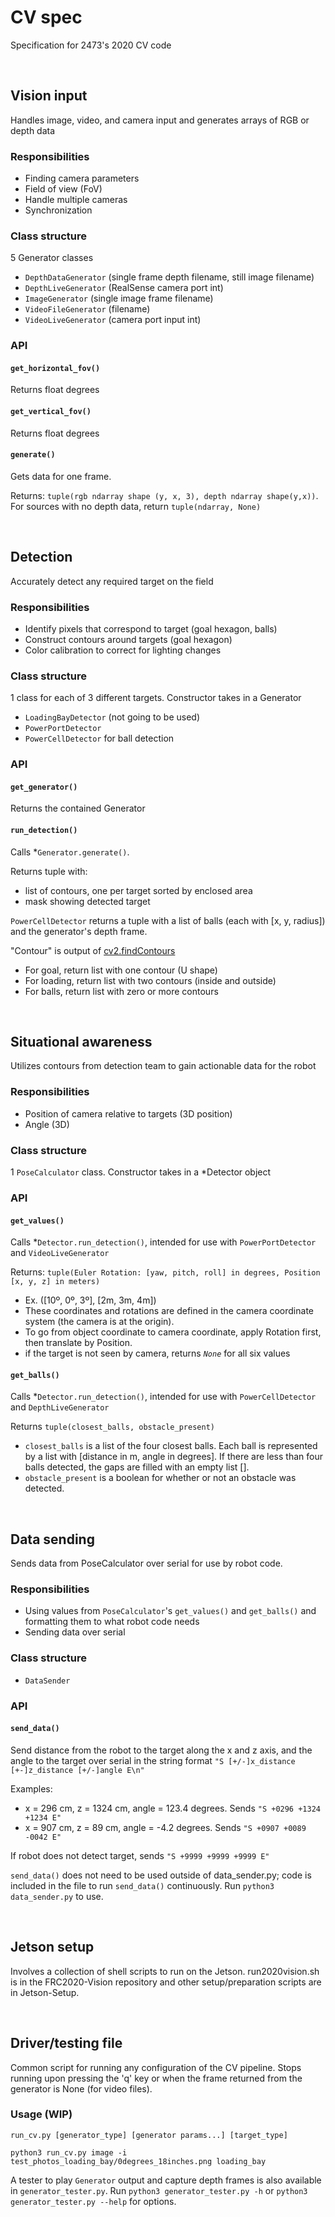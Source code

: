 # CV spec
Specification for 2473's 2020 CV code

&nbsp;

## Vision input
Handles image, video, and camera input and generates arrays of RGB or depth data

### Responsibilities
- Finding camera parameters
- Field of view (FoV)
- Handle multiple cameras
- Synchronization

### Class structure
5 Generator classes
- `DepthDataGenerator` (single frame depth filename, still image filename)
- `DepthLiveGenerator` (RealSense camera port int)
- `ImageGenerator` (single image frame filename)
- `VideoFileGenerator` (filename)
- `VideoLiveGenerator` (camera port input int)

### API
#### `get_horizontal_fov()`
Returns float degrees

#### `get_vertical_fov()`
Returns float degrees

#### `generate()`
Gets data for one frame.

Returns: `tuple(rgb ndarray shape (y, x, 3), depth ndarray shape(y,x))`.
For sources with no depth data, return `tuple(ndarray, None)`

&nbsp;

## Detection
Accurately detect any required target on the field

### Responsibilities
- Identify pixels that correspond to target (goal hexagon, balls)
- Construct contours around targets (goal hexagon)
- Color calibration to correct for lighting changes

### Class structure
1 class for each of 3 different targets. Constructor takes in a Generator
- `LoadingBayDetector` (not going to be used)
- `PowerPortDetector`
- `PowerCellDetector` for ball detection

### API
#### `get_generator()`
Returns the contained Generator

#### `run_detection()`
Calls \*`Generator.generate()`.

Returns tuple with:
- list of contours, one per target sorted by enclosed area
- mask showing detected target

`PowerCellDetector` returns a tuple with a list of balls (each with [x, y, radius]) and the generator's depth frame.

"Contour" is output of [cv2.findContours](https://docs.opencv.org/2.4/modules/imgproc/doc/structural_analysis_and_shape_descriptors.html#findcontours)
- For goal, return list with one contour (U shape)
- For loading, return list with two contours (inside and outside)
- For balls, return list with zero or more contours

&nbsp;

## Situational awareness
Utilizes contours from detection team to gain actionable data for the robot

### Responsibilities
- Position of camera relative to targets (3D position)
- Angle (3D)

### Class structure
1 `PoseCalculator` class. Constructor takes in a \*Detector object

### API
#### `get_values()`
Calls \*`Detector.run_detection()`, intended for use with `PowerPortDetector` and `VideoLiveGenerator`

Returns: `tuple(Euler Rotation: [yaw, pitch, roll] in degrees, Position [x, y, z] in meters)`
- Ex. ([10º, 0º, 3º], [2m, 3m, 4m])
- These coordinates and rotations are defined in the camera coordinate system (the camera is at the origin).
- To go from object coordinate to camera coordinate, apply Rotation first, then translate by Position.
- if the target is not seen by camera, returns _`None`_ for all six values

#### `get_balls()`
Calls \*`Detector.run_detection()`, intended for use with `PowerCellDetector` and `DepthLiveGenerator`

Returns `tuple(closest_balls, obstacle_present)`
- `closest_balls` is a list of the four closest balls.
  Each ball is represented by a list with [distance in m, angle in degrees].
  If there are less than four balls detected, the gaps are filled with an empty list [].
- `obstacle_present` is a boolean for whether or not an obstacle was detected.

&nbsp;

## Data sending
Sends data from PoseCalculator over serial for use by robot code.

### Responsibilities
- Using values from `PoseCalculator`'s `get_values()` and `get_balls()` and formatting them to what robot code needs
- Sending data over serial

### Class structure
- `DataSender`

### API
#### `send_data()`
Send distance from the robot to the target along the x and z axis, and the angle to the target over serial in the string format
`"S [+/-]x_distance [+-]z_distance [+/-]angle E\n"`

Examples:
- x = 296 cm, z = 1324 cm, angle = 123.4 degrees. Sends `"S +0296 +1324 +1234 E"`
- x = 907 cm, z = 89 cm, angle = -4.2 degrees. Sends `"S +0907 +0089 -0042 E"`

If robot does not detect target, sends `"S +9999 +9999 +9999 E"`

`send_data()` does not need to be used outside of data_sender.py; code is included in the file to run `send_data()` continuously.
Run `python3 data_sender.py` to use.

&nbsp;

## Jetson setup
Involves a collection of shell scripts to run on the Jetson.
run2020vision.sh is in the FRC2020-Vision repository and other setup/preparation scripts are in Jetson-Setup.

&nbsp;

## Driver/testing file
Common script for running any configuration of the CV pipeline. Stops running upon pressing the 'q' key or when the frame returned from the generator is None (for video files).

### Usage (WIP)
`run_cv.py [generator_type] [generator params...] [target_type]`

`python3 run_cv.py image -i test_photos_loading_bay/0degrees_18inches.png loading_bay`

A tester to play `Generator` output and capture depth frames is also available in `generator_tester.py`. Run `python3 generator_tester.py -h` or `python3 generator_tester.py --help` for options.